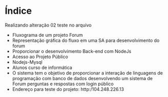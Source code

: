 # Índice 

Realizando alteração 02 teste no arquivo


* Fluxograma de um projeto Forum
* Representação gráfica do fluxo em uma SA para desenvolvimento do forum
* Proporcionar o desenvolvimento Back-end com NodeJs
* Acesso ao Projeto Público
* Nodejs-Mysql
* Alunos curso de informática
* O sistema tem o objetivo de proporcionar a interação de linguagens de programação com banco de dados desenvolvendo um sistema de Forum perguntas e respostas com login público
* Endereço para teste do projeto: http:/104.248.226.13
